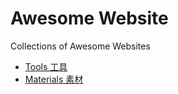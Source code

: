 # Awesome Website
Collections  of Awesome Websites

- [Tools 工具](https://dudebing99.github.io/AwesomeWebsite/tools.html)
- [Materials 素材](https://dudebing99.github.io/AwesomeWebsite/materials.html)



